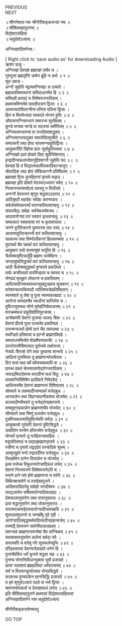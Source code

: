 PREVIOUS  
NEXT  
  
॥ श्रीगणेशाय नमः श्रीगौरीशङ्कराभ्यां नमः ॥  
॥ श्रीशिवमहापुराणम् ॥  
विद्येश्वरसंहिता  
॥ चतुर्दशोऽध्यायः ॥  
  
अग्नियज्ञादिवर्णनम् -  
  
  
[ Right click to 'save audio as' for downloading Audio ]  
ऋषय ऊचुः -  
अग्नियज्ञं देवयज्ञं ब्रह्मयज्ञं तथैव च ।  
गुरुपूजां ब्रह्मतृप्तिं क्रमेण ब्रूहि नः प्रभो ॥ १ ॥  
सूत उवाच -  
अग्नौ जुहोति यद्द्रव्यमग्नियज्ञः स उच्यते ।  
ब्रह्मचर्याश्रमस्थानां समिदाधानमेव हि ॥ २ ॥  
समिदग्रौ व्रताद्यं च विशेषयजनादिकम् ।  
प्रथमाश्रमिणामेवं यावदौपासनं द्विजाः ॥ ३ ॥  
आत्मन्यारोपिताग्नीनां वनिनां यतिनां द्विजाः ।  
हितं च मितमेध्यान्नं स्वकाले भोजनं हुतिः ॥ ४ ॥  
औपासनाग्निसन्धानं समारभ्य सुरक्षितम् ।  
कुण्डे वाप्यथ भाण्डे वा तदजस्रं समीरितम् ॥ ५ ॥  
अग्निमात्मन्यरण्यां वा राजदैववशाद्ध्रुवम् ।  
अग्नित्यागभयादुक्तं समारोपितमुच्यते ॥ ६ ॥  
सम्पत्करी तथा ज्ञेया सायमग्न्याहुतिर्द्विजाः ।  
आयुष्करीति विज्ञेया प्रातः सूर्याहुतिस्तथा ॥ ७ ॥  
अग्नियज्ञो ह्ययं प्रोक्तो दिवा सूर्यनिवेशनात् ।  
इन्द्रादीन्सकलान्देवानुद्दिश्याग्नौ जुहोति यत् ॥ ८ ॥  
देवयज्ञं हि तं विद्यात्स्थालीपाकादिकान्क्रतून् ।  
चौलादिकं तथा ज्ञेयं लौकिकाग्नौ प्रतिष्ठितम् ॥ ९ ॥  
ब्रह्मयज्ञं द्विजः कुर्याद्देवानां तृप्तये सकृत् ।  
ब्रह्मयज्ञ इति प्रोक्तो वेदस्याऽध्ययनं भवेत् ॥ १० ॥  
नित्यानन्तरमासोऽयं ततस्तु न विधीयते ।  
अनग्नौ देवयजनं शृणुत श्रद्धयाऽऽदरात् ॥ ११ ॥  
आदिसृष्टौ महादेवः सर्वज्ञः करुणाकरः ।  
सर्वलोकोपकारार्थं वारान्कल्पितवान्प्रभुः ॥ १२ ॥  
संसारवैद्यः सर्वज्ञः सर्वभेषजभेषजम् ।  
आदावारोग्यदं वारं स्ववारं कृतवान्प्रभुः ॥ १३ ॥  
सम्पत्कारं स्वमायाया वरं च कृतवांस्ततः ।  
जनने दुर्गतिक्रान्ते कुमारस्य ततः परम् ॥ १४ ॥  
आलस्यदुरितक्रान्त्यै वारं कल्पितवान्प्रभुः ।  
रक्षकस्य तथा विष्णोर्लोकानां हितकाम्यया ॥ १५ ॥  
पुष्ट्यर्थं चैव रक्षार्थं वारं कल्पितवान्प्रभुः ।  
आयुष्करं ततो वारमायुषां कर्तुरेव हि ॥ १६ ॥  
त्रैलोक्यसृष्टिकर्तुर्हि ब्रह्मणः परमेष्ठिनः ।  
जगदायुष्यसिद्ध्यर्थं वारं कल्पितवान्प्रभुः ॥ १७ ॥  
आदौ त्रैलोक्यवृद्ध्यर्थं पुण्यपापे प्रकल्पिते ।  
तयोः कर्त्रोस्ततो वारमिन्द्रस्य च यमस्य च ॥ १८ ॥  
भोगप्रदं मृत्युहरं लोकानां च प्रकल्पितम् ।  
आदित्यादीन्स्वस्वरूपान्सुखदुःखस्य सूचकान् ॥ १९ ॥  
वारेशान्कल्पयित्वादौ ज्योतिश्चक्रेप्रतिष्ठितान् ।  
स्वस्ववारे तु तेषां तु पूजा स्वस्वफलप्रदा ॥ २० ॥  
आरोग्यं सम्पदश्चैव व्याधीनां शान्तिरेव च ।  
पुष्टिरायुस्तथा भोगो मृतेर्हानिर्यथाक्रमम् ॥ २१ ॥  
वारक्रमफलं प्राहुर्देवप्रीतिपुरःसरम् ।  
अन्येषामपि देवानां पूजायाः फलदः शिवः ॥ २२ ॥  
देवानां प्रीतये पूजा पञ्चधैव प्रकल्पिता ।  
तत्तन्मन्त्रजपो होमो दानं चैव तपस्तथा ॥ २३ ॥  
स्थण्डिले प्रतिमायां च ह्यग्नौ ब्राह्मणविग्रहे ।  
समाराधनमित्येवं षोडशैरुपचारकैः ॥ २४ ॥  
उत्तरोत्तरवैशिष्ट्यात् पूर्वाभावे तथोत्तरम् ।  
नेत्रयोः शिरसो रोगे तथा कुष्ठस्य शान्तये ॥ २५ ॥  
आदित्यं पूजयित्वा तु ब्राह्मणान्भोजयेत्ततः ।  
दिनं मासं तथा वर्षं वर्षत्रयमथवापि वा ॥ २६ ॥  
प्रारब्धं प्रबलं चेत्स्यान्नश्येद्‌रोगजरादिकम् ।  
जपाद्यमिष्टदेवस्य वारादीनां फलं विदुः ॥ २७ ॥  
पापशान्तिर्विशेषेण ह्यादिवारे निवेदयेत् ।  
आदित्यस्यैव देवानां ब्राह्मणानां विशिष्टदम् ॥ २८ ॥  
सोमवारे च लक्ष्म्यादीन्सम्पदर्थं यजेद्‌बुधः ।  
आज्यान्नेन तथा विप्रान्सपत्नीकांश्च भोजयेत् ॥ २९ ॥  
काल्यादीन्भौमवारे तु यजेद्‌रोगप्रशान्तये ।  
माषमुद्‌गाढकान्नेन ब्राह्मणांश्चैव भोजयेत् ॥ ३० ॥  
सौम्यवारे तथा विष्णुं दध्यन्नेन यजेद्‌बुधः ।  
पुत्रमित्रकलत्रादिपुष्टिर्भवति सर्वदा ॥ ३१ ॥  
आयुष्कामो गुरोर्वारे देवानां पुष्टिसिद्धये ।  
उपवीतेन वस्त्रेण क्षीराज्येन यजेद्‌बुधः ॥ ३२ ॥  
भोगार्थं भृगवारे तु यजेद्देवान्समाहितः ।  
षड्रसोपेतमन्नं च दद्याद्‌ब्राह्मणतृप्तये ॥ ३३ ॥  
स्त्रीणां च तृप्तये तद्वद्‌देयं वस्त्रादिकं शुभम् ।  
अपमृत्युहरे मन्दे रुद्राददींश्च यजेद्‌बुधः ॥ ३४ ॥  
तिलहोमेन दानेन तिलान्नेन च भोजयेत् ।  
इत्थं यजेच्च विबुधानारोग्यादिफलं लभेत् ॥ ३५ ॥  
देवानां नित्ययजने विशेषयजनेऽपि च ।  
स्नाने दाने जपे होमे ब्राह्मणानां च तर्पणे ॥ ३६ ॥  
तिथिनक्षत्रयोगे च तत्तद्देवप्रपूजने ।  
आदिवारादिवारेषु सर्वज्ञो जगदीश्वरः ॥ ३७ ॥  
ततद्ऽरूपेण सर्वेषामारोग्यादिफलप्रदः ।  
देशकालानुसारेण तथा पात्रानुसारतः ॥ ३८ ॥  
द्रव्यं श्रद्धानुसारेण तथा लोकानुसारतः ।  
तारतम्यक्रमाद्देवस्त्वारोग्यादीन्प्रयच्छति ॥ ३९ ॥  
शुभादावशुभान्ते च जन्मर्क्षेषु गृहे गृही ।  
आरोग्यादिसमृद्ध्यर्थमादित्यादीन्‌ग्रहान्यजेत् ॥ ४० ॥  
तस्माद्वै देवयजनं सर्वाभीष्टफलप्रदम् ।  
समन्त्रकं ब्राह्मणानामन्येषां चैव तान्त्रिकम् ॥ ४१ ॥  
यथाशक्त्यनुरूपेण कर्तव्यं सर्वदा नरैः ।  
सप्तस्वपि च वारेषु नरैः शुभफलेप्सुभिः ॥ ४२ ॥  
दरिद्रस्तपसा देवान्यजेदाढ्यो धनेन हि ।  
पुनश्चैवंविधं धर्मं कुरुते श्रद्धया सह ॥ ४३ ॥  
पुनश्च भोगान्विविधान्भुक्त्वा भूमौ प्रजायते ।  
छायां जलाशयं ब्रह्मप्रतिष्ठां धर्मसञ्चयम् ॥ ४४ ॥  
सर्वं च वित्तवान्कुर्यात्सदा भोगप्रसिद्धये ।  
कालाच्च पुण्यपाकेन ज्ञानसिद्धिः प्रजायते ॥ ४५ ॥  
य इमं शृणुतेऽध्यायं पठते वा नरो द्विजाः ।  
श्रवणस्योपकर्ता च देवयज्ञफलं लभेत् ॥ ४६ ॥  
इति श्रीशिवमहापुराणे प्रथमायां विद्येश्वरसंहितायां  
अग्नियज्ञादिवर्णनं नाम चतुर्दशोऽध्यायः  
  
  
श्रीगौरीशङ्करार्पणमस्तु  
  
GO TOP
